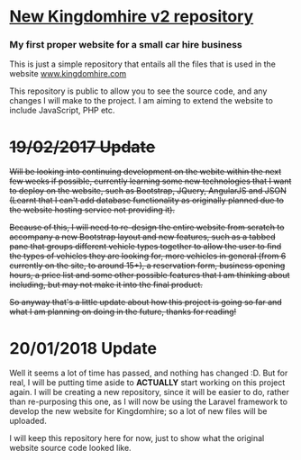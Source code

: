 # [New Kingdomhire v2 repository](https://github.com/danielcrblack/Kingdomhire)

### My first proper website for a small car hire business
This is just a simple repository that entails all the files that is used in the website www.kingdomhire.com

This repository is public to allow you to see the source code, and any changes I will make to the project. I am aiming to extend the website to include JavaScript, PHP etc.

# ~~19/02/2017 Update~~

~~Will be looking into continuing development on the webite within the next few weeks if possible, currently learning some new technologies that I want to deploy on the website, such as Bootstrap, JQuery, AngularJS and JSON (Learnt that I can't add database functionality as originally planned due to the website hosting service not providing it).~~

~~Because of this, I will need to re-design the entire website from scratch to accompany a new Bootstrap layout and new features, such as a tabbed pane that groups different vehicle types together to allow the user to find the types of vehicles they are looking for, more vehicles in general (from 6 currently on the site, to around 15+), a reservation form, business opening hours, a price list and some other possible features that I am thinking about including, but may not make it into the final product.~~

~~So anyway that's a little update about how this project is going so far and what I am planning on doing in the future, thanks for reading!~~

# 20/01/2018 Update

Well it seems a lot of time has passed, and nothing has changed :D.
But for real, I will be putting time aside to **ACTUALLY** start working on this project again.
I will be creating a new repository, since it will be easier to do, rather than re-purposing this one, as I will now be using the Laravel framework to develop the new website for Kingdomhire; so a lot of new files will be uploaded.

I will keep this repository here for now, just to show what the original website source code looked like.



 
 
 


